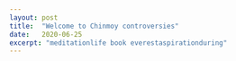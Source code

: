 ```yaml
---
layout: post
title:  "Welcome to Chinmoy controversies"
date:   2020-06-25
excerpt: "meditationlife book everestaspirationduring"
---
```

